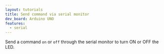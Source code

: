 ```yaml
---
layout: tutorials
title: Send command via serial monitor
dev_board: Arduino UNO
features:
  - serial
---
```


Send a command `on` or `off` through the serial monitor to turn ON or OFF the LED.
